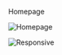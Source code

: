 Homepage

![Homepage](public/read-me-files/Responsive%20grid%201.gif)


![Responsive](public/read-me-files/responvie%20grid%202.gif)

